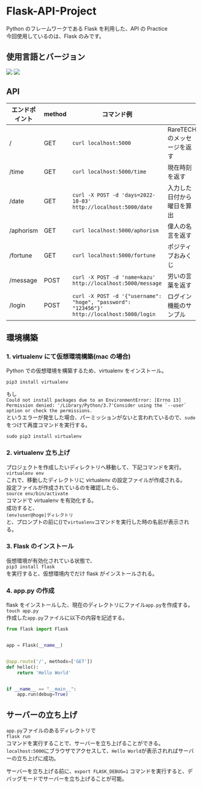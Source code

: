 # Flask-API-Project

Python のフレームワークである Flask を利用した、API の Practice  
今回使用しているのは、Flask のみです。

## 使用言語とバージョン

![](https://img.shields.io/badge/python-v3.7.3-blue?style=plastic)
![](https://img.shields.io/badge/flask-v2.2.2-blue?style=plastic)

## API

| エンドポイント | method | コマンド例                                                                                 |                             |
| -------------- | ------ | ------------------------------------------------------------------------------------------ | --------------------------- |
| /              | GET    | `curl localhost:5000`                                                                      | RareTECH のメッセージを返す |
| /time          | GET    | `curl localhost:5000/time`                                                                 | 現在時刻を返す              |
| /date          | GET    | `curl -X POST -d 'days=2022-10-03' http://localhost:5000/date`                             | 入力した日付から曜日を算出  |
| /aphorism      | GET    | `curl localhost:5000/aphorism`                                                             | 偉人の名言を返す            |
| /fortune       | GET    | `curl localhost:5000/fortune`                                                              | ポジティブおみくじ          |
| /message       | POST   | `curl -X POST -d 'name=kazu' http://localhost:5000/message`                                | 労いの言葉を返す            |
| /login         | POST   | `curl -X POST -d '{"username": "hoge", "password": "123456"}' http://localhost:5000/login` | ログイン機能のサンプル      |

## 環境構築

### 1. virtualenv にて仮想環境構築(mac の場合)

Python での仮想環境を構築するため、virtualenv をインストール。

`pip3 install virtualenv`

もし  
`` Could not install packages due to an EnvironmentError: [Errno 13] Permission denied: '/Library/Python/3.7'Consider using the `--user` option or check the permissions. ``  
というエラーが発生した場合、パーミッションがないと言われているので、`sudo`をつけて再度コマンドを実行する。

`sudo pip3 install virtualenv`

### 2. virtualenv 立ち上げ

プロジェクトを作成したいディレクトリへ移動して、下記コマンドを実行。  
`virtualenv env`  
これで、移動したディレクトリに virtualenv の設定ファイルが作成される。  
設定ファイルが作成されているのを確認したら、  
`source env/bin/activate`  
コマンドで virtualenv を有効化する。  
成功すると、  
`(env)user@hoge|ディレクトリ`  
と、プロンプトの前に()で`virtualenv`コマンドを実行した時の名前が表示される。

### 3. Flask のインストール

仮想環境が有効化されている状態で、  
`pip3 install flask`  
を実行すると、仮想環境内でだけ flask がインストールされる。

### 4. app.py の作成

flask をインストールした、現在のディレクトリにファイル`app.py`を作成する。  
`touch app.py`  
作成した`app.py`ファイルに以下の内容を記述する。

```python
from flask import Flask


app = Flask(__name__)


@app.route('/', methods=['GET'])
def hello():
    return 'Hello World'


if __name__ == "__main__":
    app.run(debug=True)
```

## サーバーの立ち上げ

`app.py`ファイルのあるディレクトリで  
`flask run`  
コマンドを実行することで、サーバーを立ち上げることができる。  
`localhost:5000`にブラウザでアクセスして、`Hello World`が表示されればサーバーの立ち上げに成功。

サーバーを立ち上げる前に、`export FLASK_DEBUG=1` コマンドを実行すると、デバッグモードでサーバーを立ち上げることが可能。
